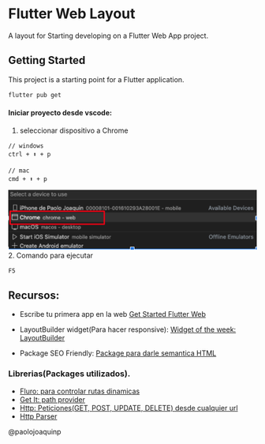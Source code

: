 # Flutter Web Layout

A layout for Starting developing on a Flutter Web App project.

## Getting Started

This project is a starting point for a Flutter application.

```sh
flutter pub get
```
#### Iniciar proyecto desde vscode:
1. seleccionar dispositivo a Chrome
```sh
// windows
ctrl + ⬆️ + p

// mac
cmd + ⬆️ + p
```
![](./chrome-example.png)
2. Comando para ejecutar 
```sh
F5
```
## Recursos:

- Escribe tu primera app en la web [Get Started Flutter Web](https://docs.flutter.dev/get-started/codelab-web)

- LayoutBuilder widget(Para hacer responsive): [Widget of the week: LayoutBuilder](https://www.youtube.com/watch?v=IYDVcriKjsw)

- Package SEO Friendly: [Package para darle semantica HTML](https://pub.dev/packages/seo_renderer)

### Librerias(Packages utilizados).
- [Fluro: para controlar rutas dinamicas](https://pub.dev/packages/fluro)
- [Get It: path provider](https://pub.dev/packages/get_it)
- [Http: Peticiones(GET, POST, UPDATE, DELETE) desde cualquier url ](https://pub.dev/packages/http)
- [Http Parser](https://pub.dev/packages/http_parser)


@paolojoaquinp
